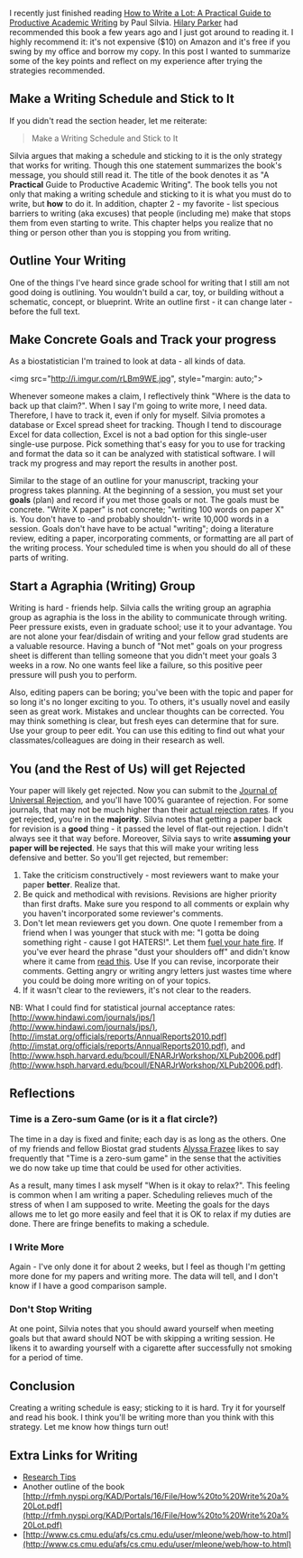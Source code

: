 
I recently just finished reading [How to Write a Lot: A Practical Guide to Productive Academic Writing](http://www.amazon.com/How-Write-Lot-Practical-Productive/dp/1591477433) by Paul Silvia.  [Hilary Parker](http://hilaryparker.com/) had recommended this book a few years ago and I just got around to reading it. I highly recommend it: it's not expensive ($10) on Amazon and it's free if you swing by my office and borrow my copy.  In this post I wanted to summarize some of the key points and reflect on my experience after trying the strategies recommended.

## Make a Writing Schedule and Stick to It
If you didn't read the section header, let me reiterate:
> Make a Writing Schedule and Stick to It

Silvia argues that making a schedule and sticking to it is the only strategy that works for writing.  Though this one statement summarizes the book's message, you should still read it.  The title of the book denotes it as "A **Practical** Guide to Productive Academic Writing".  The book tells you not only that making a writing schedule and sticking to it is what you must do to write, but **how** to do it.  In addition, chapter 2 - my favorite - list specious barriers to writing (aka excuses) that people (including me) make that stops them from even starting to write.  This chapter helps you realize that no thing or person other than you is stopping you from writing.  

## Outline Your Writing
One of the things I've heard since grade school for writing that I still am not good doing is outlining.  You wouldn't build a car, toy, or building without a schematic, concept, or blueprint.  Write an outline first - it can change later - before the full text. 

## Make Concrete Goals and Track your progress
As a biostatistician I'm trained to look at data - all kinds of data.

<img src="http://i.imgur.com/rLBm9WE.jpg", style="margin: auto;">

Whenever someone makes a claim, I reflectively think "Where is the data to back up that claim?".  When I say I'm going to write more, I need data.  Therefore, I have to track it, even if only for myself.  Silvia promotes a database or Excel spread sheet for tracking.  Though I tend to discourage Excel for data collection, Excel is not a bad option for this single-user single-use purpose.  Pick something that's easy for you to use for tracking and format the data so it can be analyzed with statistical software.  I will track my progress and may report the results in another post.

Similar to the stage of an outline for your manuscript, tracking your progress takes planning.  At the beginning of a session, you must set your **goals** (plan) and record if you met those goals or not.  The goals must be concrete.  "Write X paper" is not concrete; "writing 100 words on paper X" is.  You don't have to -and probably shouldn't- write 10,000 words in a session.  Goals don't have have to be actual "writing"; doing a literature review, editing a paper, incorporating comments, or formatting are all part of the writing process.  Your scheduled time is when you should do all of these parts of writing.


## Start a Agraphia (Writing) Group
Writing is hard - friends help.  Silvia calls the writing group an agraphia group as agraphia is the loss in the ability to communicate through writing.  Peer pressure exists, even in graduate school; use it to your advantage.  You are not alone your fear/disdain of writing and your fellow grad students are a valuable resource.  Having a bunch of "Not met" goals on your progress sheet is different than telling someone that you didn't meet your goals 3 weeks in a row.  No one wants feel like a failure, so this positive peer pressure will push you to perform.  

Also, editing papers can be boring; you've been with the topic and paper for so long it's no longer exciting to you.  To others, it's usually novel and easily seen as great work.  Mistakes and unclear thoughts can be corrected.  You may think something is clear, but fresh eyes can determine that for sure.  Use your group to peer edit.  You can use this editing to find out what your classmates/colleagues are doing in their research as well. 


## You (and the Rest of Us) will get Rejected
Your paper will likely get rejected.  Now you can submit to the [Journal of Universal Rejection](http://www.universalrejection.org/), and you'll have 100% guarantee of rejection.  For some journals, that may not be much higher than their [actual rejection rates](http://www.apa.org/pubs/journals/statistics.aspx).  If you get rejected, you're in the **majority**.  Silvia notes that getting a paper back for revision is a **good** thing - it passed the level of flat-out rejection.  I didn't always see it that way before.  Moreover, Silvia says to write **assuming your paper will be rejected**.  He says that this will make your writing less defensive and better.  So you'll get rejected, but remember:

1.  Take the criticism constructively - most reviewers want to make your paper **better**.  Realize that.
2.  Be quick and methodical with revisions.  Revisions are higher priority than first drafts. Make sure you respond to all comments or explain why you haven't incorporated some reviewer's comments.
3.  Don't let mean reviewers get you down.  One quote I remember from a friend when I was younger that stuck with me: "I gotta be doing something right - cause I got HATERS!".  Let them [fuel your hate fire](https://www.youtube.com/watch?v=P6y_ijGVY7Y#t=0m25s).  If you've ever heard the phrase "dust your shoulders off" and didn't know where it came from [read this](http://wisdomshare.com/stories/the-farmers-donkey/).  Use  If you can revise, incorporate their comments.  Getting angry or writing angry letters just wastes time where you could be doing more writing on of your topics.
4.  If it wasn't clear to the reviewers, it's not clear to the readers.

NB: What I could find for statistical journal acceptance rates: [http://www.hindawi.com/journals/jps/](http://www.hindawi.com/journals/jps/), [http://imstat.org/officials/reports/AnnualReports2010.pdf](http://imstat.org/officials/reports/AnnualReports2010.pdf), and [http://www.hsph.harvard.edu/bcoull/ENARJrWorkshop/XLPub2006.pdf](http://www.hsph.harvard.edu/bcoull/ENARJrWorkshop/XLPub2006.pdf).  

## Reflections
### Time is a Zero-sum Game (or is it a flat circle?)
The time in a day is fixed and finite; each day is as long as the others.  One of my friends and fellow Biostat grad students [Alyssa Frazee](http://alyssafrazee.com/) likes to say frequently that "Time is a zero-sum game" in the sense that the activities we do now take up time that could be used for other activities.  

As a result, many times I ask myself "When is it okay to relax?".  This feeling is common when I am writing a paper.  Scheduling relieves much of the stress of when I am supposed to write.  Meeting the goals for the days allows me to let go more easily and feel that it is OK to relax if my duties are done.  There are fringe benefits to making a schedule.

### I Write More
Again - I've only done it for about 2 weeks, but I feel as though I'm getting more done for my papers and writing more.  The data will tell, and I don't know if I have a good comparison sample.  

### Don't Stop Writing
At one point, Silvia notes that you should award yourself when meeting goals but that award should NOT be with skipping a writing session.  He likens it to awarding yourself with a cigarette after successfully not smoking for a period of time.  

## Conclusion
Creating a writing schedule is easy; sticking to it is hard.  Try it for  yourself and read his book.  I think you'll be writing more than you think with this strategy.  Let me know how things turn out!

## Extra Links for Writing

*  [Research Tips](http://www.ifs.tuwien.ac.at/~silvia/research-tips/)
*  Another outline of the book [http://rfmh.nyspi.org/KAD/Portals/16/File/How%20to%20Write%20a%20Lot.pdf](http://rfmh.nyspi.org/KAD/Portals/16/File/How%20to%20Write%20a%20Lot.pdf)
* [http://www.cs.cmu.edu/afs/cs.cmu.edu/user/mleone/web/how-to.html](http://www.cs.cmu.edu/afs/cs.cmu.edu/user/mleone/web/how-to.html)
